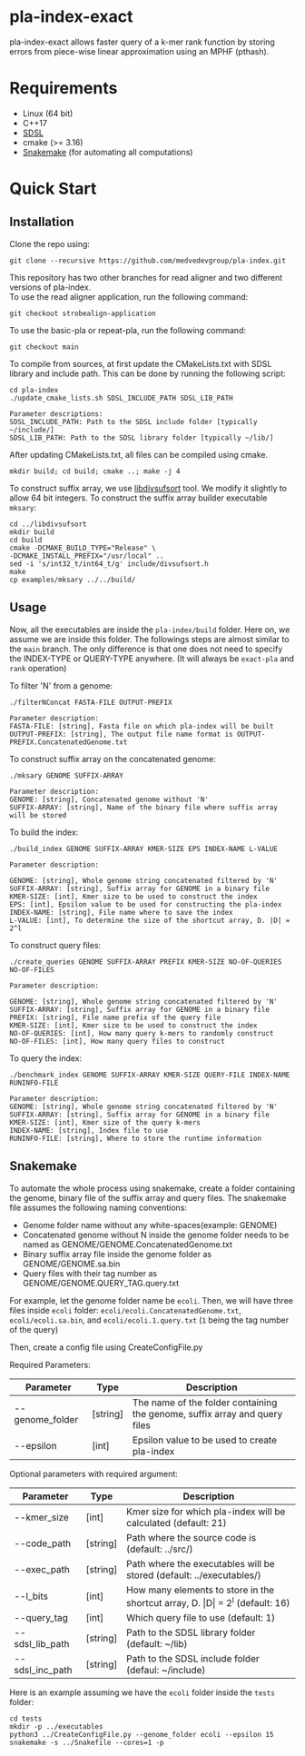 # pla-index-exact
pla-index-exact allows faster query of a k-mer rank function by storing errors from piece-wise linear approximation using an MPHF (pthash).

# Requirements
- Linux (64 bit)
- C++17
- [SDSL](https://github.com/simongog/sdsl-lite/tree/master)
- cmake (>= 3.16)
- [Snakemake](https://snakemake.readthedocs.io/en/stable/) (for automating all computations)

# Quick Start

## Installation

Clone the repo using:

```shell
git clone --recursive https://github.com/medvedevgroup/pla-index.git
```

This repository has two other branches for read aligner and two different versions of pla-index.\
To use the read aligner application, run the following command:
```shell
git checkout strobealign-application
```

To use the basic-pla or repeat-pla, run the following command:
```shell
git checkout main
```

To compile from sources, at first update the CMakeLists.txt with SDSL library and include path.
This can be done by running the following script:

```
cd pla-index
./update_cmake_lists.sh SDSL_INCLUDE_PATH SDSL_LIB_PATH

Parameter descriptions:
SDSL_INCLUDE_PATH: Path to the SDSL include folder [typically ~/include/]
SDSL_LIB_PATH: Path to the SDSL library folder [typically ~/lib/]
```

After updating CMakeLists.txt, all files can be compiled using cmake.

```shell
mkdir build; cd build; cmake ..; make -j 4
```

To construct suffix array, we use [libdivsufsort](https://github.com/hasin-abrar/libdivsufsort) tool. 
We modify it slightly to allow 64 bit integers. 
To construct the suffix array builder executable `mksary`:
```
cd ../libdivsufsort
mkdir build
cd build
cmake -DCMAKE_BUILD_TYPE="Release" \
-DCMAKE_INSTALL_PREFIX="/usr/local" ..
sed -i 's/int32_t/int64_t/g' include/divsufsort.h
make
cp examples/mksary ../../build/
```

## Usage

Now, all the executables are inside the `pla-index/build` folder. 
Here on, we assume we are inside this folder.
The followings steps are almost similar to the `main` branch. 
The only difference is that one does not need to specify the INDEX-TYPE or QUERY-TYPE anywhere. (It will always be `exact-pla` and `rank` operation)

To filter 'N' from a genome:
```
./filterNConcat FASTA-FILE OUTPUT-PREFIX

Parameter description:
FASTA-FILE: [string], Fasta file on which pla-index will be built
OUTPUT-PREFIX: [string], The output file name format is OUTPUT-PREFIX.ConcatenatedGenome.txt
```

To construct suffix array on the concatenated genome:

```
./mksary GENOME SUFFIX-ARRAY

Parameter description:
GENOME: [string], Concatenated genome without 'N'
SUFFIX-ARRAY: [string], Name of the binary file where suffix array will be stored
```

To build the index:
```
./build_index GENOME SUFFIX-ARRAY KMER-SIZE EPS INDEX-NAME L-VALUE 

Parameter description:

GENOME: [string], Whole genome string concatenated filtered by 'N'
SUFFIX-ARRAY: [string], Suffix array for GENOME in a binary file
KMER-SIZE: [int], Kmer size to be used to construct the index
EPS: [int], Epsilon value to be used for constructing the pla-index
INDEX-NAME: [string], File name where to save the index
L-VALUE: [int], To determine the size of the shortcut array, D. |D| = 2^l
```

To construct query files:
```
./create_queries GENOME SUFFIX-ARRAY PREFIX KMER-SIZE NO-OF-QUERIES NO-OF-FILES

Parameter description:

GENOME: [string], Whole genome string concatenated filtered by 'N'
SUFFIX-ARRAY: [string], Suffix array for GENOME in a binary file
PREFIX: [string], File name prefix of the query file
KMER-SIZE: [int], Kmer size to be used to construct the index
NO-OF-QUERIES: [int], How many query k-mers to randomly construct
NO-OF-FILES: [int], How many query files to construct
```

To query the index:
```
./benchmark_index GENOME SUFFIX-ARRAY KMER-SIZE QUERY-FILE INDEX-NAME RUNINFO-FILE 

Parameter description:
GENOME: [string], Whole genome string concatenated filtered by 'N'
SUFFIX-ARRAY: [string], Suffix array for GENOME in a binary file
KMER-SIZE: [int], Kmer size of the query k-mers
INDEX-NAME: [string], Index file to use 
RUNINFO-FILE: [string], Where to store the runtime information
```

## Snakemake

To automate the whole process using snakemake, create a folder containing the genome, binary file of the suffix array and query files.
The snakemake file assumes the following naming conventions:
- Genome folder name without any white-spaces(example: GENOME)
- Concatenated genome without N inside the genome folder needs to be named as GENOME/GENOME.ConcatenatedGenome.txt
- Binary suffix array file inside the genome folder as GENOME/GENOME.sa.bin
- Query files with their tag number as GENOME/GENOME.QUERY_TAG.query.txt

For example, let the genome folder name be `ecoli`. 
Then, we will have three files inside `ecoli` folder: `ecoli/ecoli.ConcatenatedGenome.txt`, `ecoli/ecoli.sa.bin`, and `ecoli/ecoli.1.query.txt` (`1` being the tag number of the query)

Then, create a config file using CreateConfigFile.py

Required Parameters:

| Parameter  | Type    | Description    |
|-------------|-------------|-------------|
|--genome_folder | [string] |The name of the folder containing the genome, suffix array and query files|
|--epsilon |  [int]   |Epsilon value to be used to create pla-index|

Optional parameters with required argument:

| Parameter  | Type    | Description    |
|-----------------|-------------|-------------|
|--kmer_size |[int] | Kmer size for which pla-index will be calculated (default: 21)|
|--code_path |[string] | Path where the source code is (default: ../src/)|
|--exec_path |[string] | Path where the executables will be stored (default: ../executables/)|
|--l_bits |[int] | How many elements to store in the shortcut array, D. &#124;D&#124; = 2<sup>l</sup> (default: 16)|
|--query_tag |[int] | Which query file to use (default: 1)|
|--sdsl_lib_path |[string] | Path to the SDSL library folder (default: ~/lib)|
|--sdsl_inc_path |[string] | Path to the SDSL include folder (defaul: ~/include)|

Here is an example assuming we have the `ecoli` folder inside the `tests` folder:

```
cd tests
mkdir -p ../executables
python3 ../CreateConfigFile.py --genome_folder ecoli --epsilon 15
snakemake -s ../Snakefile --cores=1 -p
```
